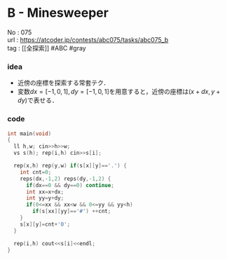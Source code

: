 # B - Minesweeper

No	: 075  
url	: https://atcoder.jp/contests/abc075/tasks/abc075_b  
tag	: [[全探索]]  #ABC #gray

### idea
- 近傍の座標を探索する常套テク．
- 変数$dx=[-1,0,1],dy=[-1,0,1]$を用意すると，近傍の座標は$(x+dx,y+dy)$で表せる．

### code
```cpp
int main(void)
{
  ll h,w; cin>>h>>w;
  vs s(h); rep(i,h) cin>>s[i];

  rep(x,h) rep(y,w) if(s[x][y]=='.') {
    int cnt=0;
    reps(dx,-1,2) reps(dy,-1,2) {
      if(dx==0 && dy==0) continue;
      int xx=x+dx;
      int yy=y+dy;
      if(0<=xx && xx<w && 0<=yy && yy<h)
      	if(s[xx][yy]=='#') ++cnt;
    }
    s[x][y]=cnt+'0';
  }

  rep(i,h) cout<<s[i]<<endl;
}
```
